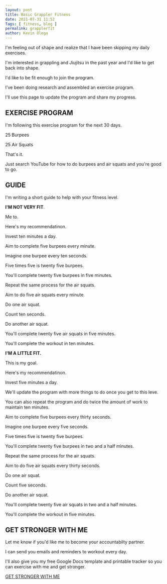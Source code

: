 ```yaml
--- 
layout: post 
title: Basic Grappler Fitness
date: 2021-07-31 11:52
Tags: [ fitness, blog ]
permalink: grapplerfit 
author: Kevin Olega 
--- 
```

I'm feeling out of shape and realize that I have been skipping my daily exercises.

I'm interested in grappling and Jiujitsu in the past year and I'd like to get back into shape.

I'd like to be fit enough to join the program.

I've been doing research and assembled an exercise program.

I'll use this page to update the program and share my progress.

## EXERCISE PROGRAM

I'm following this exercise program for the next 30 days.

25 Burpees

25 Air Squats

That's it.

Just search YouTube for how to do burpees and air squats and you're good to go.

## GUIDE

I'm writing a short guide to help with your fitness level.

**I'M NOT VERY FIT**.

Me to. 

Here's my recommendatinon.

Invest ten minutes a day.

Aim to complete five burpees every minute.

Imagine one burpee every ten seconds.

Five times five is twenty five burpees.

You'll complete twenty five burpees in five minutes.

Repeat the same process for the air squats.

Aim to do five air squats every minute.

Do one air squat.

Count ten seconds.

Do another air squat.

You'll complete twenty five air squats in five minutes.

You'll complete the workout in ten minutes.

**I'M A LITTLE FIT.**

This is my goal. 

Here's my recommendatinon.

Invest five minutes a day.

We'll update the program with more things to do once you get to this leve.

You can also repeat the program and do twice the amount of work to maintain ten minutes.

Aim to complete five burpees every thirty seconds.

Imagine one burpee every five seconds.

Five times five is twenty five burpees.

You'll complete twenty five burpees in two and a half minutes.

Repeat the same process for the air squats.

Aim to do five air squats every thirty seconds.

Do one air squat.

Count five seconds.

Do another air squat.

You'll complete twenty five air squats in two and a half minutes.

You'll complete the workout in five minutes.

## GET STRONGER WITH ME

Let me know if you'd like me to become your accountabilty partner.

I can send you emails and reminders to workout every day.

I'll also give you my free Google Docs template and printable tracker so you can exercise with me and get stronger.

<a href="https://sendfox.com/lp/m8kdlv" class="button focus">GET STRONGER WITH ME</a>